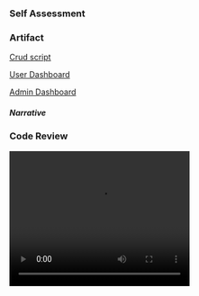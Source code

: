 ### Self Assessment


### Artifact
<a href="https://garrettwaag.github.io/CRUD.py" download>Crud script</a>
  
<a href="https://garrettwaag.github.io/User_dash.ipynb" download>User Dashboard</a>
  
<a href="https://garrettwaag.github.io/Admin_dash.ipynb" download>Admin Dashboard</a>
##### Narrative





### Code Review
<video width="320" height="240" controls>
  <source type="video/mp4" src="https://garrettwaag.github.io/Waag_Garrett_code_review.mp4">
</video>
